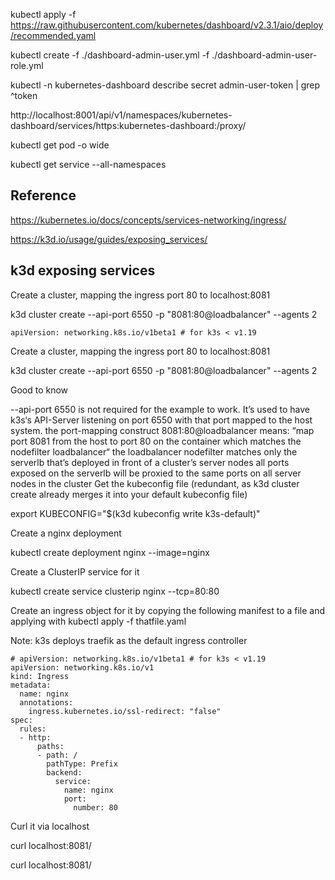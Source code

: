 kubectl apply -f https://raw.githubusercontent.com/kubernetes/dashboard/v2.3.1/aio/deploy/recommended.yaml



kubectl create -f ./dashboard-admin-user.yml -f ./dashboard-admin-user-role.yml


kubectl -n kubernetes-dashboard describe secret admin-user-token | grep ^token


http://localhost:8001/api/v1/namespaces/kubernetes-dashboard/services/https:kubernetes-dashboard:/proxy/


kubectl get pod -o wide

kubectl get service --all-namespaces

## Reference

https://kubernetes.io/docs/concepts/services-networking/ingress/


https://k3d.io/usage/guides/exposing_services/

## k3d exposing services ##

Create a cluster, mapping the ingress port 80 to localhost:8081

k3d cluster create --api-port 6550 -p "8081:80@loadbalancer" --agents 2


```
apiVersion: networking.k8s.io/v1beta1 # for k3s < v1.19
```
Create a cluster, mapping the ingress port 80 to localhost:8081

k3d cluster create --api-port 6550 -p "8081:80@loadbalancer" --agents 2

Good to know

--api-port 6550 is not required for the example to work.
It’s used to have k3s‘s API-Server listening on port 6550 with that port mapped to the host system.
the port-mapping construct 8081:80@loadbalancer means:
“map port 8081 from the host to port 80 on the container which matches the nodefilter loadbalancer“
the loadbalancer nodefilter matches only the serverlb that’s deployed in front of a cluster’s server nodes
all ports exposed on the serverlb will be proxied to the same ports on all server nodes in the cluster
Get the kubeconfig file (redundant, as k3d cluster create already merges it into your default kubeconfig file)

export KUBECONFIG="$(k3d kubeconfig write k3s-default)"

Create a nginx deployment

kubectl create deployment nginx --image=nginx

Create a ClusterIP service for it

kubectl create service clusterip nginx --tcp=80:80

Create an ingress object for it by copying the following manifest to a file and applying with kubectl apply -f thatfile.yaml

Note: k3s deploys traefik as the default ingress controller
```
# apiVersion: networking.k8s.io/v1beta1 # for k3s < v1.19
apiVersion: networking.k8s.io/v1
kind: Ingress
metadata:
  name: nginx
  annotations:
    ingress.kubernetes.io/ssl-redirect: "false"
spec:
  rules:
  - http:
      paths:
      - path: /
        pathType: Prefix
        backend:
          service:
            name: nginx
            port:
              number: 80
```
Curl it via localhost

curl localhost:8081/

curl localhost:8081/
